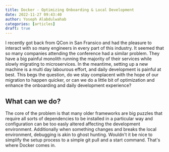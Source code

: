 ```yaml
---
title: Docker - Optimizing Onboarding & Local Development
date: 2022-11-27 09:43:40
author: Yoseph Alabdulwahab
categories: [articles]
draft: true
---
```

<span style="display: none;">
    Hook - Describe the problem statement

    We can use docker to solve this problem
    - different implementations
    - chosen implementation

    Short comings of docker:
    - File mounting
    - Synchronization

    Encapsulating the last bit of manual effort with tasks
    - Using vscode task / mvn / ant / grunt

    Mini tutorial
</span>

I recently got back from QCon in San Fransico and had the pleasure to interact with so many engineers in every part of this industry. It seemed that so many companies attending the conference had a similar problem. They have a big painful monolith running the majority of their services while slowly migrating to microservices. In the meantime, setting up a new machine is a multi day labourous effort, and daily development is painful at best. This begs the question, do we stay complacent with the hope of our migration to happen quicker, or can we do a little bit of optimization and enhance the onboarding and daily development experience?

## What can we do?
The core of the problem is that many older frameworks are big puzzles that require all sorts of dependencies to be installed in a particular way and configuration can be too easly altered affecting the development environment. Additionally when something changes and breaks the local environment, debugging is akin to ghost hunting. Wouldn't it be nice to simplify the setup process to a simple git pull and a start command. That's where Docker comes in.

